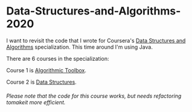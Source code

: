 # Data-Structures-and-Algorithms-2020


I want to revisit the code that I wrote for Coursera's [Data Structures and Algorithms](https://www.coursera.org/specializations/data-structures-algorithms) specialization. This time around I'm using Java.

There are 6 courses in the specialization:

Course 1 is [Algorithmic Toolbox](https://www.coursera.org/learn/algorithmic-toolbox?specialization=data-structures-algorithms).

Course 2 is [Data Structures](https://www.coursera.org/learn/data-structures?specialization=data-structures-algorithms).
###### Please note that the code for this course works, but needs refactoring tomakeit more efficient.